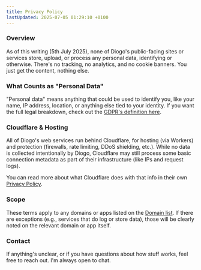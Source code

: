 ```yaml
---
title: Privacy Policy
lastUpdated: 2025-07-05 01:29:10 +0100
---
```


### Overview

As of this writing (5th July 2025), none of Diogo's public-facing sites or services store, upload, or process any personal data, identifying or otherwise. There's no tracking, no analytics, and no cookie banners. You just get the content, nothing else.

### What Counts as "Personal Data"

"Personal data" means anything that could be used to identify you, like your name, IP address, location, or anything else tied to your identity. If you want the full legal breakdown, check out the [GDPR's definition here](https://gdpr-info.eu/art-4-gdpr/).

### Cloudflare & Hosting

All of Diogo's web services run behind Cloudflare, for hosting (via Workers) and protection (firewalls, rate limiting, DDoS shielding, etc.). While no data is collected intentionally by Diogo, Cloudflare may still process some basic connection metadata as part of their infrastructure (like IPs and request logs).

You can read more about what Cloudflare does with that info in their own [Privacy Policy](https://www.cloudflare.com/en-gb/privacypolicy/).

### Scope

These terms apply to any domains or apps listed on the [Domain list](/domains). If there are exceptions (e.g., services that do log or store data), those will be clearly noted on the relevant domain or app itself.

### Contact

If anything's unclear, or if you have questions about how stuff works, feel free to reach out. I'm always open to chat.

